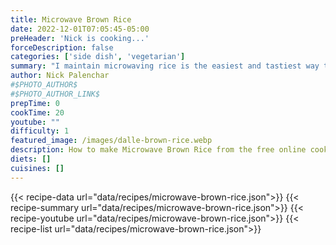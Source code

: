 ```yaml
---
title: Microwave Brown Rice
date: 2022-12-01T07:05:45-05:00
preHeader: 'Nick is cooking...'
forceDescription: false
categories: ['side dish', 'vegetarian']
summary: "I maintain microwaving rice is the easiest and tastiest way to cook it."
author: Nick Palenchar
#$PHOTO_AUTHOR$
#$PHOTO_AUTHOR_LINK$
prepTime: 0
cookTime: 20
youtube: ""
difficulty: 1
featured_image: /images/dalle-brown-rice.webp
description: How to make Microwave Brown Rice from the free online cookbook
diets: []
cuisines: []
---
```

{{< recipe-data url="data/recipes/microwave-brown-rice.json">}}
{{< recipe-summary url="data/recipes/microwave-brown-rice.json">}}
{{< recipe-youtube url="data/recipes/microwave-brown-rice.json">}}
{{< recipe-list url="data/recipes/microwave-brown-rice.json">}}
